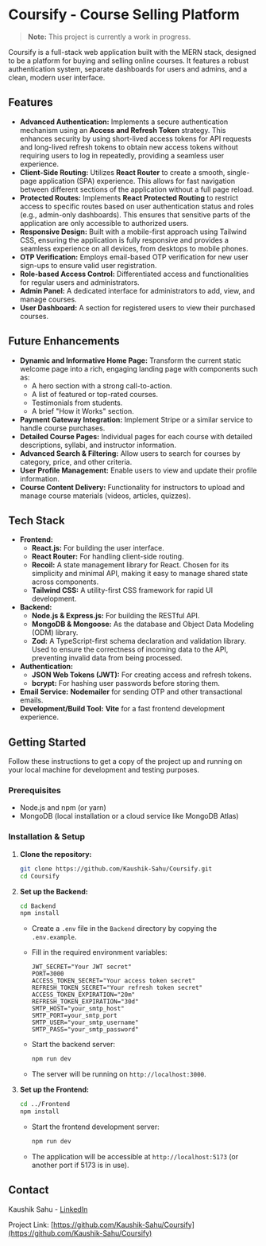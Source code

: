 # Coursify - Course Selling Platform

> **Note:** This project is currently a work in progress.

Coursify is a full-stack web application built with the MERN stack, designed to be a platform for buying and selling online courses. It features a robust authentication system, separate dashboards for users and admins, and a clean, modern user interface.

## Features

- **Advanced Authentication:** Implements a secure authentication mechanism using an **Access and Refresh Token** strategy. This enhances security by using short-lived access tokens for API requests and long-lived refresh tokens to obtain new access tokens without requiring users to log in repeatedly, providing a seamless user experience.
- **Client-Side Routing:** Utilizes **React Router** to create a smooth, single-page application (SPA) experience. This allows for fast navigation between different sections of the application without a full page reload.
- **Protected Routes:** Implements **React Protected Routing** to restrict access to specific routes based on user authentication status and roles (e.g., admin-only dashboards). This ensures that sensitive parts of the application are only accessible to authorized users.
- **Responsive Design:** Built with a mobile-first approach using Tailwind CSS, ensuring the application is fully responsive and provides a seamless experience on all devices, from desktops to mobile phones.
- **OTP Verification:** Employs email-based OTP verification for new user sign-ups to ensure valid user registration.
- **Role-based Access Control:** Differentiated access and functionalities for regular users and administrators.
- **Admin Panel:** A dedicated interface for administrators to add, view, and manage courses.
- **User Dashboard:** A section for registered users to view their purchased courses.

## Future Enhancements

- **Dynamic and Informative Home Page:** Transform the current static welcome page into a rich, engaging landing page with components such as:
  - A hero section with a strong call-to-action.
  - A list of featured or top-rated courses.
  - Testimonials from students.
  - A brief "How it Works" section.
- **Payment Gateway Integration:** Implement Stripe or a similar service to handle course purchases.
- **Detailed Course Pages:** Individual pages for each course with detailed descriptions, syllabi, and instructor information.
- **Advanced Search & Filtering:** Allow users to search for courses by category, price, and other criteria.
- **User Profile Management:** Enable users to view and update their profile information.
- **Course Content Delivery:** Functionality for instructors to upload and manage course materials (videos, articles, quizzes).

## Tech Stack

- **Frontend:**
  - **React.js:** For building the user interface.
  - **React Router:** For handling client-side routing.
  - **Recoil:** A state management library for React. Chosen for its simplicity and minimal API, making it easy to manage shared state across components.
  - **Tailwind CSS:** A utility-first CSS framework for rapid UI development.
- **Backend:**
  - **Node.js & Express.js:** For building the RESTful API.
  - **MongoDB & Mongoose:** As the database and Object Data Modeling (ODM) library.
  - **Zod:** A TypeScript-first schema declaration and validation library. Used to ensure the correctness of incoming data to the API, preventing invalid data from being processed.
- **Authentication:**
  - **JSON Web Tokens (JWT):** For creating access and refresh tokens.
  - **bcrypt:** For hashing user passwords before storing them.
- **Email Service:** **Nodemailer** for sending OTP and other transactional emails.
- **Development/Build Tool:** **Vite** for a fast frontend development experience.

## Getting Started

Follow these instructions to get a copy of the project up and running on your local machine for development and testing purposes.

### Prerequisites

- Node.js and npm (or yarn)
- MongoDB (local installation or a cloud service like MongoDB Atlas)

### Installation & Setup

1.  **Clone the repository:**
    ```sh
    git clone https://github.com/Kaushik-Sahu/Coursify.git
    cd Coursify
    ```

2.  **Set up the Backend:**
    ```sh
    cd Backend
    npm install
    ```
    - Create a `.env` file in the `Backend` directory by copying the `.env.example`.
    - Fill in the required environment variables:
      ```
      JWT_SECRET="Your JWT secret"
      PORT=3000
      ACCESS_TOKEN_SECRET="Your access token secret"
      REFRESH_TOKEN_SECRET="Your refresh token secret"
      ACCESS_TOKEN_EXPIRATION="20m"
      REFRESH_TOKEN_EXPIRATION="30d"
      SMTP_HOST="your_smtp_host"
      SMTP_PORT=your_smtp_port
      SMTP_USER="your_smtp_username"
      SMTP_PASS="your_smtp_password"
      ```
      
    - Start the backend server:
      ```sh
      npm run dev
      ```
    - The server will be running on `http://localhost:3000`.

3.  **Set up the Frontend:**
    ```sh
    cd ../Frontend
    npm install
    ```
    - Start the frontend development server:
      ```sh
      npm run dev
      ```
    - The application will be accessible at `http://localhost:5173` (or another port if 5173 is in use).

## Contact

Kaushik Sahu - [LinkedIn](www.linkedin.com/in/kaushik-sahu)

Project Link: [https://github.com/Kaushik-Sahu/Coursify](https://github.com/Kaushik-Sahu/Coursify)